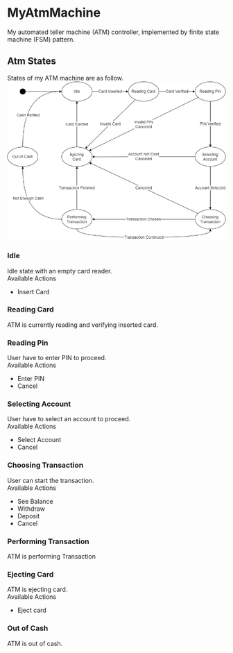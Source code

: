 # MyAtmMachine
My automated teller machine (ATM) controller, implemented by finite state machine (FSM) pattern.

## Atm States
States of my ATM machine are as follow.  
![AtmState](figures/AtmState.png)

### Idle
Idle state with an empty card reader.  
Available Actions
* Insert Card
### Reading Card
ATM is currently reading and verifying inserted card.

### Reading Pin
User have to enter PIN to proceed.  
Available Actions
* Enter PIN
* Cancel

### Selecting Account
User have to select an account to proceed.  
Available Actions
* Select Account
* Cancel

### Choosing Transaction
User can start the transaction.  
Available Actions
* See Balance
* Withdraw
* Deposit
* Cancel

### Performing Transaction
ATM is performing Transaction

### Ejecting Card
ATM is ejecting card.  
Available Actions
* Eject card

### Out of Cash
ATM is out of cash.
